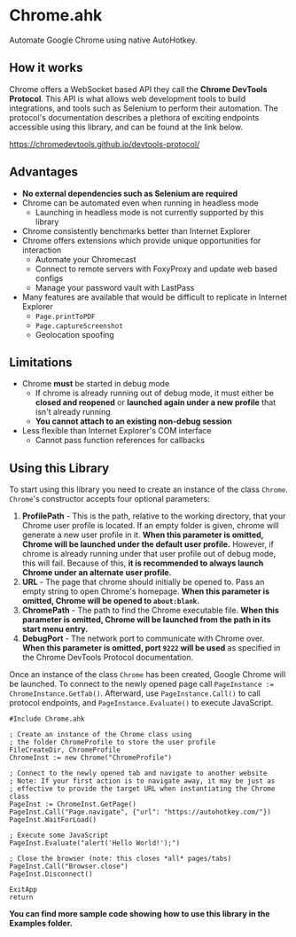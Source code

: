 # Chrome.ahk

Automate Google Chrome using native AutoHotkey.


## How it works

Chrome offers a WebSocket based API they call the **Chrome DevTools Protocol**. This API is what allows web development tools to build integrations, and tools such as Selenium to perform their automation. The protocol's documentation describes a plethora of exciting endpoints accessible using this library, and can be found at the link below.

https://chromedevtools.github.io/devtools-protocol/


## Advantages

* **No external dependencies such as Selenium are required**
* Chrome can be automated even when running in headless mode
	* Launching in headless mode is not currently supported by this library
* Chrome consistently benchmarks better than Internet Explorer
* Chrome offers extensions which provide unique opportunities for interaction
	* Automate your Chromecast
	* Connect to remote servers with FoxyProxy and update web based configs
	* Manage your password vault with LastPass
* Many features are available that would be difficult to replicate in Internet Explorer
	* `Page.printToPDF`
	* `Page.captureScreenshot`
	* Geolocation spoofing


## Limitations

* Chrome **must** be started in debug mode
	* If chrome is already running out of debug mode, it must either be **closed and reopened** or **launched again under a new profile** that isn't already running
	* **You cannot attach to an existing non-debug session**
* Less flexible than Internet Explorer's COM interface
	* Cannot pass function references for callbacks


## Using this Library

To start using this library you need to create an instance of the class `Chrome`. `Chrome`'s constructor accepts four optional parameters:

1. **ProfilePath** - This is the path, relative to the working directory, that your Chrome user profile is located. If an empty folder is given, chrome will generate a new user profile in it. **When this parameter is omitted, Chrome will be launched under the default user profile.** However, if chrome is already running under that user profile out of debug mode, this will fail. Because of this, **it is recommended to always launch Chrome under an alternate user profile.**
2. **URL** - The page that chrome should initially be opened to. Pass an empty string to open Chrome's homepage. **When this parameter is omitted, Chrome will be opened to `about:blank`.**
3. **ChromePath** - The path to find the Chrome executable file. **When this parameter is omitted, Chrome will be launched from the path in its start menu entry.**
4. **DebugPort** - The network port to communicate with Chrome over. **When this parameter is omitted, port `9222` will be used** as specified in the Chrome DevTools Protocol documentation.

Once an instance of the class `Chrome` has been created, Google Chrome will be launched. To connect to the newly opened page call `PageInstance := ChromeInstance.GetTab()`. Afterward, use `PageInstance.Call()` to call protocol endpoints, and `PageInstance.Evaluate()` to execute JavaScript.

```AutoHotkey
#Include Chrome.ahk

; Create an instance of the Chrome class using
; the folder ChromeProfile to store the user profile
FileCreateDir, ChromeProfile
ChromeInst := new Chrome("ChromeProfile")

; Connect to the newly opened tab and navigate to another website
; Note: If your first action is to navigate away, it may be just as
; effective to provide the target URL when instantiating the Chrome class
PageInst := ChromeInst.GetPage()
PageInst.Call("Page.navigate", {"url": "https://autohotkey.com/"})
PageInst.WaitForLoad()

; Execute some JavaScript
PageInst.Evaluate("alert('Hello World!');")

; Close the browser (note: this closes *all* pages/tabs)
PageInst.Call("Browser.close")
PageInst.Disconnect()

ExitApp
return
```

**You can find more sample code showing how to use this library in the Examples folder.**